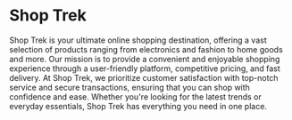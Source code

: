 # Shop Trek
Shop Trek is your ultimate online shopping destination, offering a vast selection of products ranging from electronics and fashion to home goods and more. Our mission is to provide a convenient and enjoyable shopping experience through a user-friendly platform, competitive pricing, and fast delivery. At Shop Trek, we prioritize customer satisfaction with top-notch service and secure transactions, ensuring that you can shop with confidence and ease. Whether you're looking for the latest trends or everyday essentials, Shop Trek has everything you need in one place.
